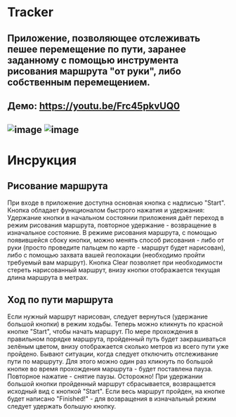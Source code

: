 Tracker
===============

Приложение, позволяющее отслеживать пешее перемещение по пути, заранее заданному с помощью инструмента рисования маршрута "от руки", либо собственным перемещением.
---------------
Демо: https://youtu.be/Frc45pkvUQ0
---------------
![image](https://user-images.githubusercontent.com/91742604/169970281-17dd52c9-f86f-4642-b202-c08c6600d56c.png)
![image](https://user-images.githubusercontent.com/91742604/169970583-18c9623a-a4cf-4ca4-9d95-d2a38aea0f6b.png)
---------------
Инсрукция
============
Рисование маршрута
------------------
При входе в приложение доступна основная кнопка с надписью "Start". Кнопка обладает функционалом быстрого нажатия и удержания:
Удержание кнопки в начальном состоянии приложения даёт переход в режим рисования маршрута, повторное удержание - возвращение в изначальное состояние.
В режиме рисования маршрута, с помощью появившейся сбоку кнопки, можно менять способ рисования - либо от руки (просто проведите пальцем по карте - маршрут будет нарисован), либо с помощью захвата вашей геолокации (необходимо пройти требуемый вам маршрут).
Кнопка Clear позволяет при необходимости стереть нарисованный маршрут, внизу кнопки отображается текущая длина маршрута в метрах.

Ход по пути маршрута
-------------------
Если нужный маршрут нарисован, следует вернуться (удержание большой кнопки) в режим ходьбы. Теперь можно кликнуть по красной кнопке "Start", чтобы начать маршрут. По мере прохождения в правильном порядке маршрута, пройденный путь будет закрашиваться зелёным цветом, внизу отображается сколько метров из всего пути уже пройдено.
Бывают ситуации, когда следует отключить отслеживание пути по маршруту. Для этого можно один раз кликнуть по большой кнопке во время прохождения маршрута - будет поставлена пауза. Повторное нажатие - снятие паузы. Осторожно! При удержании большой кнопки пройденный маршрут сбрасывается, возвращается исходный вид с кнопкой "Start".
Если весь маршрут пройден, на кнопке будет написано "Finished!" - для возвращения в изначальный режим следует удержать большую кнопку.
